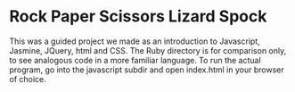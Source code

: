 Rock Paper Scissors Lizard Spock
=================

This was a guided project we made as an introduction to Javascript, Jasmine, JQuery, html and CSS. The Ruby directory is for comparison only, to see analogous code in a more familiar language. To run the actual program, go into the javascript subdir and open index.html in your browser of choice.
